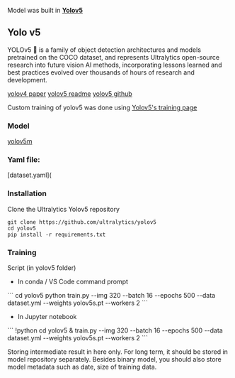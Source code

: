 Model was built in <b> [Yolov5](https://docs.ultralytics.com/) </b>

## Yolo v5
YOLOv5 🚀 is a family of object detection architectures and models pretrained on the COCO dataset, and represents Ultralytics open-source research into future vision AI methods, incorporating lessons learned and best practices evolved over thousands of hours of research and development.


[yolov4 paper](https://arxiv.org/abs/2004.10934v1)
[yolov5 readme](https://docs.ultralytics.com/)
[yolov5 github](https://github.com/ultralytics/yolov5)

Custom training of yolov5 was done using [Yolov5's training page](https://github.com/ultralytics/yolov5/wiki/Train-Custom-Data)

### Model
[yolov5m](https://github.com/ultralytics/yolov5#pretrained-checkpoints)

### Yaml file:
[dataset.yaml](

### Installation
Clone the Ultralytics Yolov5 repository
```
git clone https://github.com/ultralytics/yolov5
cd yolov5
pip install -r requirements.txt
```

### Training


Script (in yolov5 folder)

<ul><li> In conda / VS Code command prompt </li></ul>
```
cd yolov5
python train.py --img 320 --batch 16 --epochs 500 --data dataset.yml --weights yolov5s.pt --workers 2
```
<ul><li> In Jupyter notebook </li></ul>
```
!python cd yolov5 & train.py --img 320 --batch 16 --epochs 500 --data dataset.yml --weights yolov5s.pt --workers 2
```




Storing intermediate result in here only. For long term, it should be stored in model repository separately. Besides binary model, you should also store model metadata such as date, size of training data.